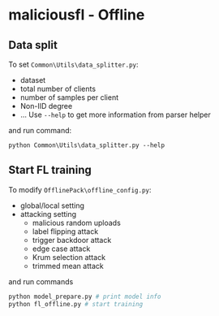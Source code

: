 # maliciousfl - Offline


## Data split
To set `Common\Utils\data_splitter.py`:
  - dataset
  - total number of clients
  - number of samples per client
  - Non-IID degree
  - ...
Use `--help` to get more information from parser helper

and run command:
```
python Common\Utils\data_splitter.py --help
```

## Start FL training

To modify `OfflinePack\offline_config.py`:
  - global/local setting
  - attacking setting
    - malicious random uploads
    - label flipping attack
    - trigger backdoor attack
    - edge case attack
    - Krum selection attack
    - trimmed mean attack

and run commands
```python
python model_prepare.py # print model info
python fl_offline.py # start training
```